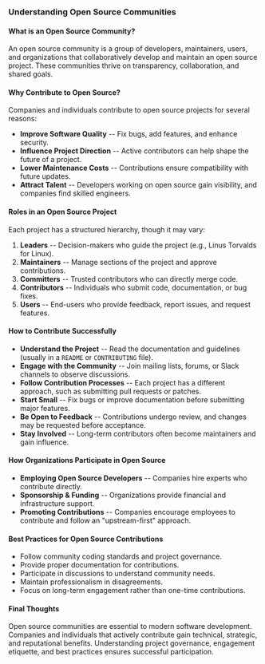 ### **Understanding Open Source Communities**

#### **What is an Open Source Community?**

An open source community is a group of developers, maintainers, users, and organizations that collaboratively develop and maintain an open source project. These communities thrive on transparency, collaboration, and shared goals.

#### **Why Contribute to Open Source?**

Companies and individuals contribute to open source projects for several reasons:

-   **Improve Software Quality** -- Fix bugs, add features, and enhance security.
-   **Influence Project Direction** -- Active contributors can help shape the future of a project.
-   **Lower Maintenance Costs** -- Contributions ensure compatibility with future updates.
-   **Attract Talent** -- Developers working on open source gain visibility, and companies find skilled engineers.

#### **Roles in an Open Source Project**

Each project has a structured hierarchy, though it may vary:

1.  **Leaders** -- Decision-makers who guide the project (e.g., Linus Torvalds for Linux).
2.  **Maintainers** -- Manage sections of the project and approve contributions.
3.  **Committers** -- Trusted contributors who can directly merge code.
4.  **Contributors** -- Individuals who submit code, documentation, or bug fixes.
5.  **Users** -- End-users who provide feedback, report issues, and request features.

#### **How to Contribute Successfully**

-   **Understand the Project** -- Read the documentation and guidelines (usually in a `README` or `CONTRIBUTING` file).
-   **Engage with the Community** -- Join mailing lists, forums, or Slack channels to observe discussions.
-   **Follow Contribution Processes** -- Each project has a different approach, such as submitting pull requests or patches.
-   **Start Small** -- Fix bugs or improve documentation before submitting major features.
-   **Be Open to Feedback** -- Contributions undergo review, and changes may be requested before acceptance.
-   **Stay Involved** -- Long-term contributors often become maintainers and gain influence.

#### **How Organizations Participate in Open Source**

-   **Employing Open Source Developers** -- Companies hire experts who contribute directly.
-   **Sponsorship & Funding** -- Organizations provide financial and infrastructure support.
-   **Promoting Contributions** -- Companies encourage employees to contribute and follow an "upstream-first" approach.

#### **Best Practices for Open Source Contributions**

-   Follow community coding standards and project governance.
-   Provide proper documentation for contributions.
-   Participate in discussions to understand community needs.
-   Maintain professionalism in disagreements.
-   Focus on long-term engagement rather than one-time contributions.

#### **Final Thoughts**

Open source communities are essential to modern software development. Companies and individuals that actively contribute gain technical, strategic, and reputational benefits. Understanding project governance, engagement etiquette, and best practices ensures successful participation.
